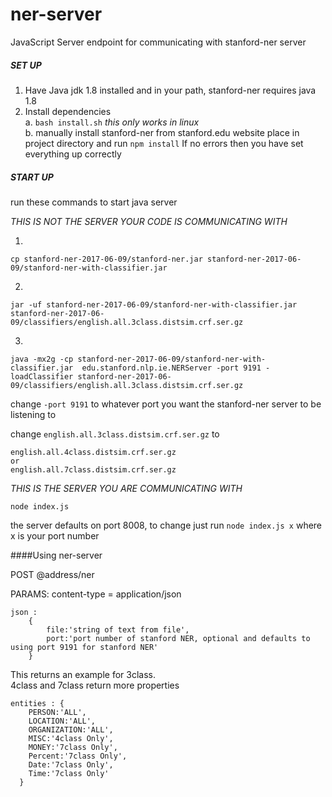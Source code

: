 # ner-server
JavaScript Server endpoint for communicating with stanford-ner server

##### SET UP
1. Have Java jdk 1.8 installed and in your path, stanford-ner requires java 1.8
2. Install dependencies<br>
	 a. `bash install.sh` *this only works in linux*
     <br>
     b. manually install stanford-ner from stanford.edu website place in project directory
		and run `npm install`
If no errors then you have set everything up correctly

##### START UP

run these commands to start java server

*THIS IS NOT THE SERVER YOUR CODE IS COMMUNICATING WITH*

1.
```
cp stanford-ner-2017-06-09/stanford-ner.jar stanford-ner-2017-06-09/stanford-ner-with-classifier.jar
```

2.
```  
jar -uf stanford-ner-2017-06-09/stanford-ner-with-classifier.jar stanford-ner-2017-06-09/classifiers/english.all.3class.distsim.crf.ser.gz
```

3.
``` 
java -mx2g -cp stanford-ner-2017-06-09/stanford-ner-with-classifier.jar  edu.stanford.nlp.ie.NERServer -port 9191 -loadClassifier stanford-ner-2017-06-09/classifiers/english.all.3class.distsim.crf.ser.gz
``` 
change `-port 9191` to whatever port you want the stanford-ner server to be listening to

change `english.all.3class.distsim.crf.ser.gz` to

	english.all.4class.distsim.crf.ser.gz
	or
	english.all.7class.distsim.crf.ser.gz


*THIS IS THE SERVER YOU ARE COMMUNICATING WITH*

`node index.js`

the server defaults on port 8008, to change just run `node index.js x` where x is your port number


####Using ner-server

POST  @address/ner

PARAMS:
content-type = application/json

	json :
		{
			file:'string of text from file',				
			port:'port number of stanford NER, optional and defaults to using port 9191 for stanford NER'
		}		

This returns an
example for 3class. 
<br>4class and 7class return more properties

	entities : {
        PERSON:'ALL',
        LOCATION:'ALL',
        ORGANIZATION:'ALL',
        MISC:'4class Only',
        MONEY:'7class Only',
        Percent:'7class Only',
        Date:'7class Only',
        Time:'7class Only'
      }
      
      
